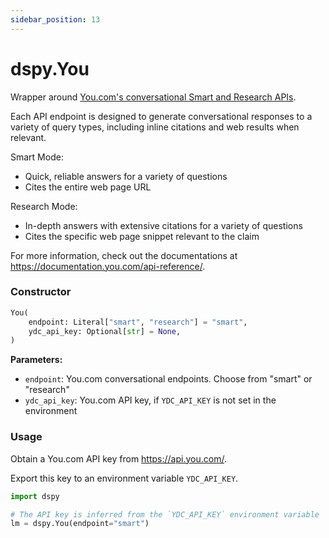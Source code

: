 ```yaml
---
sidebar_position: 13
---
```


# dspy.You
Wrapper around [You.com's conversational Smart and Research APIs](https://documentation.you.com/api-reference/).

Each API endpoint is designed to generate conversational
responses to a variety of query types, including inline citations
and web results when relevant.

Smart Mode:
- Quick, reliable answers for a variety of questions
- Cites the entire web page URL

Research Mode:
- In-depth answers with extensive citations for a variety of questions
- Cites the specific web page snippet relevant to the claim

For more information, check out the documentations at
https://documentation.you.com/api-reference/.


### Constructor
```python
You(
    endpoint: Literal["smart", "research"] = "smart",
    ydc_api_key: Optional[str] = None,
)
```

**Parameters:**
- `endpoint`: You.com conversational endpoints. Choose from "smart" or "research"
- `ydc_api_key`: You.com API key, if `YDC_API_KEY` is not set in the environment

### Usage
Obtain a You.com API key from https://api.you.com/.

Export this key to an environment variable `YDC_API_KEY`.

```python
import dspy

# The API key is inferred from the `YDC_API_KEY` environment variable
lm = dspy.You(endpoint="smart")
```
